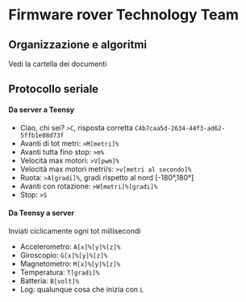 # Firmware rover Technology Team

## Organizzazione e algoritmi

Vedi la cartella dei documenti

## Protocollo seriale

#### Da server a Teensy

- Ciao, chi sei? `>C`, risposta corretta `C4b7caa5d-2634-44f3-ad62-5ffb1e08d73f`
- Avanti di tot metri: `>M[metri]%`
- Avanti tutta fino stop: `>m%`
- Velocità max motori: `>V[pwm]%`
- Velocità max motori metri/s: `>v[metri al secondo]%`
- Ruota: `>A[gradi]%`, gradi rispetto al nord [-180°,180°]
- Avanti con rotazione: `>W[metri]%[gradi]%`
- Stop: `>S`

#### Da Teensy a server

Inviati ciclicamente ogni tot millisecondi

- Accelerometro: `A[x]%[y]%[z]%`
- Giroscopio: `G[x]%[y]%[z]%`
- Magnetometro: `M[x]%[y]%[z]%`
- Temperatura: `T[gradi]%`
- Batteria: `B[volt]%`
- Log: qualunque cosa che inizia con `L`
